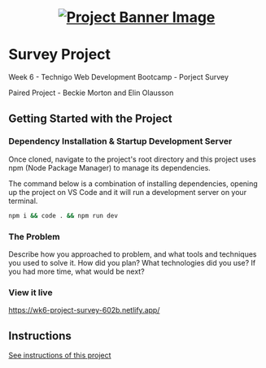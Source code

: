 <h1 align="center">
  <a href="">
    <img src="/src/assets/survey.svg" alt="Project Banner Image">
  </a>
</h1>

# Survey Project

Week 6 - Technigo Web Development Bootcamp - Porject Survey

Paired Project - Beckie Morton and Elin Olausson


## Getting Started with the Project

### Dependency Installation & Startup Development Server

Once cloned, navigate to the project's root directory and this project uses npm (Node Package Manager) to manage its dependencies.

The command below is a combination of installing dependencies, opening up the project on VS Code and it will run a development server on your terminal.

```bash
npm i && code . && npm run dev
```

### The Problem

Describe how you approached to problem, and what tools and techniques you used to solve it. How did you plan? What technologies did you use? If you had more time, what would be next?

### View it live

https://wk6-project-survey-602b.netlify.app/

## Instructions

<a href="instructions.md">
   See instructions of this project
  </a>
